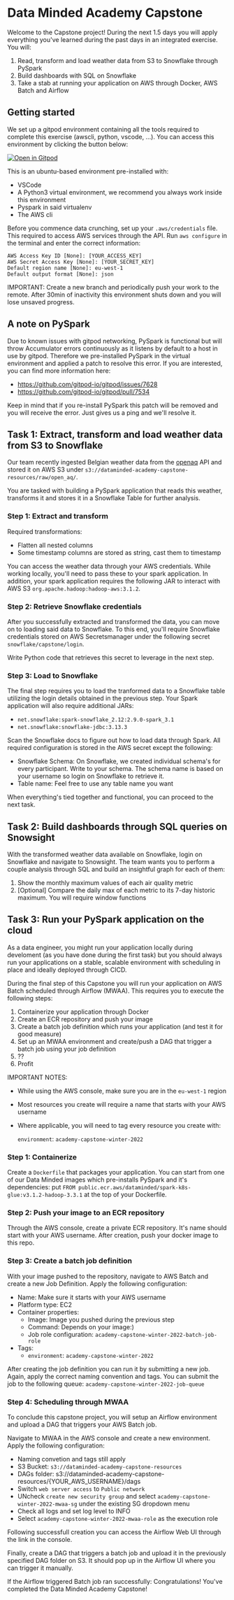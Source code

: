 # Data Minded Academy Capstone
Welcome to the Capstone project! During the next 1.5 days you will apply everything you've learned during the past days 
in an integrated exercise. You will:
1) Read, transform and load weather data from S3 to Snowflake through PySpark
2) Build dashboards with SQL on Snowflake
3) Take a stab at running your application on AWS through Docker, AWS Batch and Airflow

## Getting started
We set up a gitpod environment containing all the tools required to complete this exercise (awscli, python, vscode, ...).
You can access this environment by clicking the button below:

[![Open in Gitpod](https://gitpod.io/button/open-in-gitpod.svg)](https://gitpod.io/#https://github.com/datamindedbe/academy-capstone)

This is an ubuntu-based environment pre-installed with:
- VSCode
- A Python3 virtual environment, we recommend you always work inside this environment
- Pyspark in said virtualenv
- The AWS cli

Before you commence data crunching, set up your `.aws/credentials` file. This required to access AWS services through the API.
Run `aws configure` in the terminal and enter the correct information:
```shell
AWS Access Key ID [None]: [YOUR_ACCESS_KEY]
AWS Secret Access Key [None]: [YOUR_SECRET_KEY]
Default region name [None]: eu-west-1
Default output format [None]: json
```
IMPORTANT: Create a new branch and periodically push your work to the remote. After 30min of inactivity this
environment shuts down and you will lose unsaved progress.

## A note on PySpark
Due to known issues with gitpod networking, PySpark is functional but will throw Accumulator errors continuously as it 
listens by default to a host in use by gitpod. Therefore we pre-installed PySpark in the virtual environment and applied
a patch to resolve this error. If you are interested, you can find more information here:
- https://github.com/gitpod-io/gitpod/issues/7628
- https://github.com/gitpod-io/gitpod/pull/7534

Keep in mind that if you re-install PySpark this patch will be removed and you will receive the error. Just gives us a ping and we'll resolve it.

## Task 1: Extract, transform and load weather data from S3 to Snowflake
Our team recently ingested Belgian weather data from the [openaq](https://openaq.org/) API and stored it on AWS S3
under `s3://dataminded-academy-capstone-resources/raw/open_aq/`.

You are tasked with building a PySpark application that reads this weather, transforms it and stores it in a Snowflake Table 
for further analysis. 
### Step 1: Extract and transform
Required transformations:
- Flatten all nested columns
- Some timestamp columns are stored as string, cast them to timestamp

You can access the weather data through your AWS credentials. While working locally, you'll need to
pass these to your spark application. In addition, your spark application requires 
the following JAR to interact with AWS S3 `org.apache.hadoop:hadoop-aws:3.1.2`.

### Step 2: Retrieve Snowflake credentials
After you successfully extracted and transformed the data, you can move on to loading said data to Snowflake.
To this end, you'll require Snowflake credentials stored on AWS Secretsmanager 
under the following secret `snowflake/capstone/login`.

Write Python code that retrieves this secret to leverage in the next step.

### Step 3: Load to Snowflake
The final step requires you to load the tranformed data to a Snowflake table utilizing the login details
obtained in the previous step. Your Spark application will also require additional JARs:
- `net.snowflake:spark-snowflake_2.12:2.9.0-spark_3.1`
- `net.snowflake:snowflake-jdbc:3.13.3`

Scan the Snowflake docs to figure out how to load data through Spark. All required configuration is stored in the AWS secret except the following:
- Snowflake Schema: On Snowflake, we created individual schema's for every participant. Write to your schema. The schema name is based on your username so login on Snowflake to retrieve it.
- Table name: Feel free to use any table name you want

When everything's tied together and functional, you can proceed to the next task.

## Task 2: Build dashboards through SQL queries on Snowsight
With the transformed weather data available on Snowflake, login on Snowflake and navigate to Snowsight.
The team wants you to perform a couple analysis through SQL and build an insightful graph for each of them:
1) Show the monthly maximum values of each air quality metric
2) [Optional] Compare the daily max of each metric to its 7-day historic maximum. You will require window functions

## Task 3: Run your PySpark application on the cloud
As a data engineer, you might run your application locally during develoment (as you have done during the first task)
but you should always run your applications on a stable, scalable environment with scheduling in place and
ideally deployed through CICD.

During the final step of this Capstone you will run your application on AWS Batch scheduled through Airflow (MWAA).
This requires you to execute the following steps:
1) Containerize your application through Docker
2) Create an ECR repository and push your image
3) Create a batch job definition which runs your application (and test it for good measure)
4) Set up an MWAA environment and create/push a DAG that trigger a batch job using your job definition
5) ??
6) Profit

IMPORTANT NOTES:
- While using the AWS console, make sure you are in the `eu-west-1` region
- Most resources you create will require a name that starts with your AWS username
- Where applicable, you will need to tag every resource you create with:
  
  `environment`: `academy-capstone-winter-2022`

### Step 1: Containerize
Create a `Dockerfile` that packages your application. You can start from one of our Data Minded images
which pre-installs PySpark and it's dependencies: put `FROM public.ecr.aws/dataminded/spark-k8s-glue:v3.1.2-hadoop-3.3.1` at the top of your Dockerfile.

### Step 2: Push your image to an ECR repository
Through the AWS console, create a private ECR repository. It's name should start with your AWS username.
After creation, push your docker image to this repo.

### Step 3: Create a batch job definition
With your image pushed to the repository, navigate to AWS Batch and create a new Job Definition. Apply the following configuration:
- Name: Make sure it starts with your AWS username
- Platform type: EC2
- Container properties:
    - Image: Image you pushed during the previous step
    - Command: Depends on your image:)
    - Job role configuration: `academy-capstone-winter-2022-batch-job-role`
- Tags:
  - `environment`: `academy-capstone-winter-2022`
  
After creating the job definition you can run it by submitting a new job. Again, apply the correct naming convention and tags. 
You can submit the job to the following queue: `academy-capstone-winter-2022-job-queue`

### Step 4: Scheduling through MWAA
To conclude this capstone project, you will setup an Airflow environment and upload a DAG that triggers your AWS Batch job.

Navigate to MWAA in the AWS console and create a new environment. Apply the following configuration:
- Naming convetion and tags still apply
- S3 Bucket: `s3://dataminded-academy-capstone-resources`
- DAGs folder: s3://dataminded-academy-capstone-resources/{YOUR_AWS_USERNAME}/dags
- Switch `web server access` to `Public network` 
- UNcheck `create new security group` and select `academy-capstone-winter-2022-mwaa-sg` under the existing SG dropdown menu
- Check all logs and set log level to INFO
- Select `academy-capstone-winter-2022-mwaa-role` as the execution role

Following successfull creation you can access the Airflow Web UI through the link in the console.

Finally, create a DAG that triggers a batch job and upload it in the previously specified DAG folder on S3. It should pop up in the Airflow UI where you can trigger it manually.


If the Airflow triggered Batch job ran successfully: Congratulations! You've completed the Data Minded Academy Capstone!

